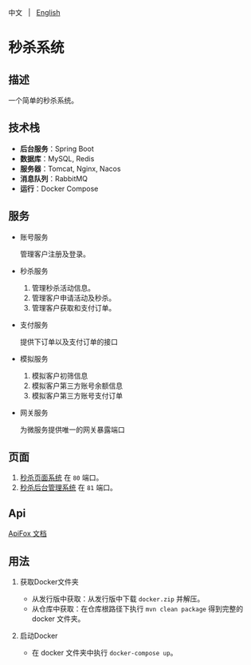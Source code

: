 中文 &nbsp; | &nbsp; [English](README.md)

# 秒杀系统

## 描述

一个简单的秒杀系统。



## 技术栈

+ **后台服务**：Spring Boot
+ **数据库**：MySQL, Redis
+ **服务器**：Tomcat, Nginx, Nacos
+ **消息队列**：RabbitMQ
+ **运行**：Docker Compose



## 服务

+ 账号服务

  管理客户注册及登录。


+ 秒杀服务

    1. 管理秒杀活动信息。
    2. 管理客户申请活动及秒杀。
    3. 管理客户获取和支付订单。


+ 支付服务

  提供下订单以及支付订单的接口


+ 模拟服务

    1. 模拟客户初筛信息
    2. 模拟客户第三方账号余额信息
    3. 模拟客户第三方账号支付订单


+ 网关服务

  为微服务提供唯一的网关暴露端口



## 页面

1. [秒杀页面系统](https://github.com/KillerJmc/seckill-system-web) 在 `80` 端口。
2. [秒杀后台管理系统](https://github.com/KillerJmc/seckill-system/tree/master/web-management) 在 `81` 端口。



## Api

[ApiFox 文档](https://seckill-system.apifox.cn/)



## 用法

1. 获取Docker文件夹
    + 从发行版中获取：从发行版中下载 `docker.zip` 并解压。
    + 从仓库中获取：在仓库根路径下执行 `mvn clean package` 得到完整的 docker 文件夹。

2. 启动Docker
    + 在 docker 文件夹中执行 `docker-compose up`。


